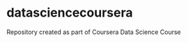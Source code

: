datasciencecoursera
===================

Repository created as part of Coursera Data Science Course
